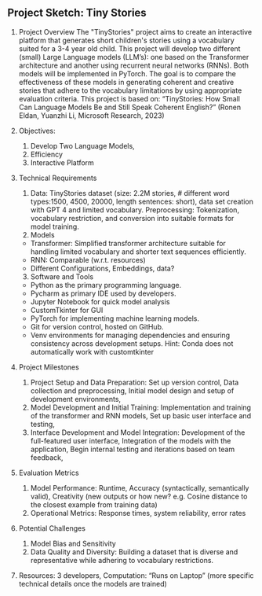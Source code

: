 ## Project Sketch: Tiny Stories
1. Project Overview
  The "TinyStories" project aims to create an interactive platform that generates short children's stories using a vocabulary suited for a 3-4 year old child. This project will develop two different (small) Large Language models (LLM’s): one based on the Transformer architecture and another using recurrent neural networks (RNNs). 
  Both models will be implemented in PyTorch. The goal is to compare the effectiveness of these models in generating coherent and creative stories that adhere to the vocabulary limitations by using appropriate evaluation criteria.
  This project is based on: “TinyStories: How Small Can Language Models Be and Still Speak Coherent English?” (Ronen Eldan, Yuanzhi Li, Microsoft Research, 2023)

3. Objectives:
    1. Develop Two Language Models,
    2. Efficiency
    3. Interactive Platform
   
5. Technical Requirements
    1. Data: TinyStories dataset (size: 2.2M stories, # different word types:1500, 4500, 20000, length sentences: short), data set creation with GPT 4 and limited vocabulary.
       Preprocessing: Tokenization, vocabulary restriction, and conversion into suitable formats for model training.
    2. Models
      - Transformer: Simplified transformer architecture suitable for handling limited vocabulary and shorter text sequences efficiently.
      - RNN: Comparable (w.r.t. resources)
      - Different Configurations, Embeddings, data?
    3.  Software and Tools
      - Python as the primary programming language.
      - Pycharm as primary IDE used by developers.
      - Jupyter Notebook for quick model analysis
      - CustomTkinter for GUI
      - PyTorch for implementing machine learning models.
      - Git for version control, hosted on GitHub.
      - Venv environments for managing dependencies and ensuring consistency across development setups. Hint: Conda does not automatically work with customtkinter
6. Project Milestones
    1.	Project Setup and Data Preparation:
        Set up version control,
        Data collection and preprocessing,
        Initial model design and setup of development environments,
    2.	Model Development and Initial Training:
        Implementation and training of the transformer and RNN models,
        Set up basic user interface and testing,
    3.	Interface Development and Model Integration:
        Development of the full-featured user interface,
        Integration of the models with the application,
        Begin internal testing and iterations based on team feedback,

7. Evaluation Metrics
    1.	Model Performance: Runtime, Accuracy (syntactically, semantically valid), Creativity (new outputs or how new? e.g. Cosine distance to the closest example from training data)
    2.  Operational Metrics: Response times, system reliability, error rates

8. Potential Challenges
    1.	Model Bias and Sensitivity
    2.  Data Quality and Diversity: Building a dataset that is diverse and representative while adhering to vocabulary restrictions.

9. Resources: 3 developers, 
    Computation: “Runs on Laptop” (more specific technical details once the models are trained)
